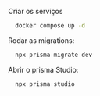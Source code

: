 Criar os serviços

```sh
  docker compose up -d
```

Rodar as migrations:

```sh
  npx prisma migrate dev
```

Abrir o prisma Studio:

```sh
  npx prisma studio
```
